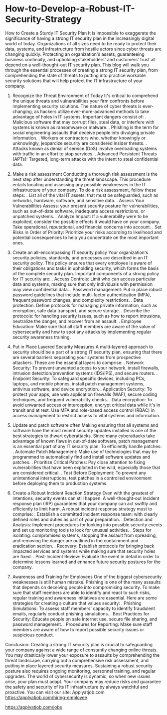 # How-to-Develop-a-Robust-IT-Security-Strategy
How to Create a Sturdy IT Security Plan
It is impossible to exaggerate the significance of having a strong IT security plan in the increasingly digital world of today. Organizations of all sizes need to be ready to protect their data, systems, and infrastructure from hostile actors since cyber threats are changing quickly. Protecting an organization's assets, guaranteeing business continuity, and upholding stakeholders' and customers' trust all depend on a well-thought-out IT security plan.
This blog will walk you through the essential processes of creating a strong IT security plan, from comprehending the state of threats to putting into practice workable security solutions that will help protect the IT infrastructure of your company.

1. Recognize the Threat Environment of Today
It's critical to comprehend the unique threats and vulnerabilities your firm confronts before implementing security solutions. The nature of cyber threats is ever-changing, as hackers utilize ever-more-advanced methods to take advantage of holes in IT systems. Important dangers consist of:
. Malicious software that may corrupt files, steal data, or interfere with systems is known as ransomware or malware.
. Phishing is the term for social engineering assaults that deceive people into divulging private information.
. Workers or contractors who, whether knowingly or unknowingly, jeopardize security are considered insider threats.
. Attacks known as denial of service (DoS) involve overloading systems with traffic in an effort to stop services.
. Advanced Persistent Threats (APTs): Targeted, long-term attacks with the intent to steal confidential data.

2. Make a risk assessment
Conducting a thorough risk assessment is the next step after understanding the threat landscape. This procedure entails locating and assessing any possible weaknesses in the IT infrastructure of your company. To do a risk assessment, follow these steps:
. List all of the vital IT assets: that must be safeguarded, such as networks, hardware, software, and sensitive data.
. Assess Your Vulnerabilities Assess: your present security posture for vulnerabilities, such as out-of-date software, inadequate access restrictions, or unpatched systems.
. Analyze Impact: If a vulnerability were to be exploited, consider the possible effects it would have on your company. Take operational, reputational, and financial concerns into account.
. Set Risks in Order of Priority: Prioritize your risks according to likelihood and potential consequences to help you concentrate on the most important ones.

3. Create an all-encompassing IT security policy
Your organization's security policies, standards, and processes are described in an IT security policy. This policy ensures that every employee is aware of their obligations and tasks in upholding security, which forms the basis of the complete security plan. Important components of a strong policy for IT security are:
. Access Controls: Limit who can access particular data and systems, making sure that only individuals with permission may view confidential data.
. Password management: Put in place robust password guidelines that include multi-factor authentication (MFA), frequent password changes, and complexity restrictions.
. Data protection: Define protocols for managing private information, such as encryption, safe data transport, and secure storage.
. Describe the protocols: for handling security issues, such as how to report intrusions, neutralize the danger, and recover from an assault.
. Employee Education: Make sure that all staff members are aware of the value of cybersecurity and how to spot any attacks by implementing regular security awareness training.

4. Put in Place Layered Security Measures
A multi-layered approach to security should be a part of a strong IT security plan, ensuring that there are several barriers separating your systems from prospective attackers. These are the essential layers to comprise:
. Network Security: To prevent unwanted access to your network, install firewalls, intrusion detection/prevention systems (IDS/IPS), and secure routers.
. Endpoint Security: To safeguard specific devices, including PCs, laptops, and mobile phones, install patch management systems, antivirus software, and device encryption.
. Application Security: To protect your apps, use web application firewalls (WAF), secure coding techniques, and frequent vulnerability checks.
. Data encryption: To avoid unwanted access or interception, encrypt critical data while it's in transit and at rest.
Use MFA and role-based access control (RBAC) in access management to restrict access to vital systems and information.

5. Update and patch software often
Making ensuring that all systems and software have the most recent security updates installed is one of the best strategies to thwart cyberattacks. Since many cyberattacks take advantage of known flaws in out-of-date software, patch management is an essential part of any IT security plan. To efficiently handle patches:
. Automate Patch Management: Make use of technologies that may be programmed to automatically find and install software updates and patches.
. Prioritize Critical Patches: Pay close attention to fixing vulnerabilities that have been exploited in the wild, especially those that are considered critical.
. Test Before Deployment: To prevent any unintentional interruptions, test patches in a controlled environment before deploying them to production systems.

6. Create a Robust Incident Reaction Strategy
Even with the greatest of intentions, security events can still happen. A well-thought-out incident response plan (IRP) guarantees that your company can act swiftly and efficiently to limit harm. A robust incident response strategy must to comprise:
. Establish a committed incident response team: with clearly defined roles and duties as part of your preparation.
. Detection and Analysis: Implement procedures for looking into possible security events and set up monitoring tools to look for unusual activities.
. Steps for isolating: compromised systems, stopping the assault from spreading, and removing the danger are outlined in the containment and eradication section.
. Recovery: Establish protocols for bringing back impacted services and systems while making sure that security holes are fixed.
. Post-Incident Review: Evaluate the event in detail in order to determine lessons learned and enhance future security postures for the company.

7. Awareness and Training for Employees
One of the biggest cybersecurity weaknesses is still human mistake. Phishing is one of the many assaults that depends on deceiving people into compromising security. To make sure that staff members are able to identify and react to such risks, regular training and awareness initiatives are essential. Here are some strategies for creating a culture that values security:
. Phishing Simulations: To assess staff members' capacity to identify fraudulent emails, regularly conduct phishing simulations.
. Best Practices for Security: Educate people on safe internet use, secure file sharing, and password management.
. Procedures for Reporting: Make sure staff members are aware of how to report possible security issues or suspicious conduct.

Conclusion:
Creating a strong IT security plan is crucial to safeguarding your company against a wide range of constantly changing online threats. You may drastically lower your exposure to assaults by comprehending the threat landscape, carrying out a comprehensive risk assessment, and putting in place layered security measures. Sustaining a robust security posture also requires ongoing monitoring, personnel training, and regular upgrades. The world of cybersecurity is dynamic, so when new issues arise, your plan must adapt. Your company may reduce risks and guarantee the safety and security of its IT infrastructure by always watchful and proactive.
You can visit our site: Applyatjob.com<br>
 https://applyatjob.com/hiring-employee<br>

https://applyatjob.com/jobs
